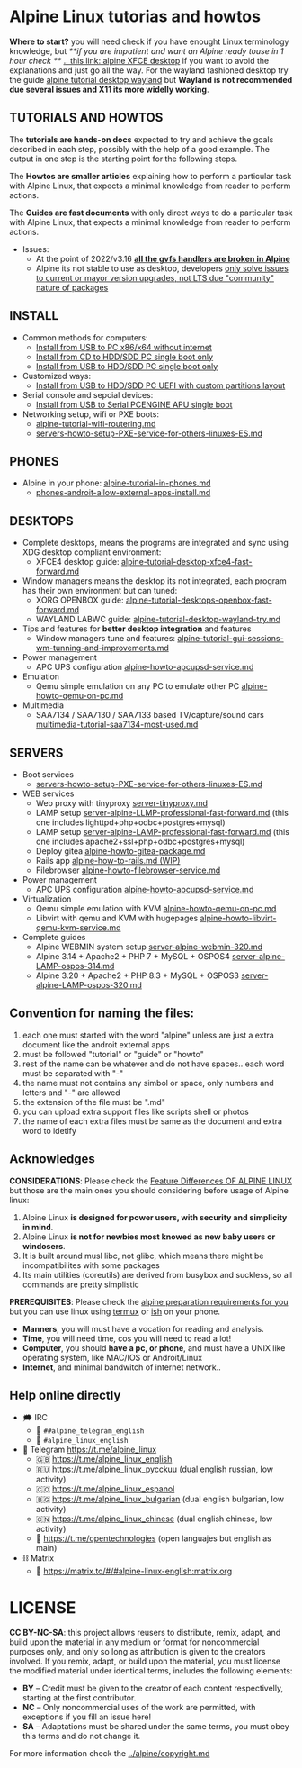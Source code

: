 Alpine Linux tutorias and howtos
=================================

**Where to start?** you will need check if you have enought Linux terminology knowledge, but 
_**if you are impatient and want an Alpine ready touse in 1 hour check **_ [.. this link: alpine XFCE desktop](alpine-tutorial-desktop-xfce4-fast-forward.md) 
if you want to avoid the explanations and just go all the way. For the wayland fashioned 
desktop try the guide [alpine tutorial desktop wayland](alpine-tutorial-desktop-wayland-try.md) 
but **Wayland is not recommended due several issues and X11 its more widelly working**.

## TUTORIALS AND HOWTOS

The **tutorials are hands-on docs** expected to try and achieve the goals described 
in each step, possibly with the help of a good example. The output in one step 
is the starting point for the following steps.

The **Howtos are smaller articles** explaining how to perform a particular task 
with Alpine Linux, that expects a minimal knowledge from reader to perform actions. 

The **Guides are fast documents** with only direct ways to do a particular task
with Alpine Linux, that expects a minimal knowledge from reader to perform actions. 

* Issues:
    * At the point of 2022/v3.16 **[all the gvfs handlers are broken in Alpine](https://gitlab.alpinelinux.org/alpine/aports/-/issues/14183)**
    * Alpine its not stable to use as desktop, developers [only solve issues to current or mayor version upgrades, not LTS due "community" nature of packages](https://gitlab.alpinelinux.org/alpine/aports/-/issues/14182#note_262134)

## INSTALL

* Common methods for computers:
    * [Install from USB to PC x86/x64 without internet](alpine-install-from-usb-to-disk-pc-single-boot-nointernet.md)
    * [Install from CD to HDD/SDD PC single boot only](alpine-install-from-cd-to-disk-pc-single-boot-only.md)
    * [Install from USB to HDD/SDD PC single boot only](alpine-install-from-usb-to-disk-pc-single-boot-only.md)
* Customized ways:
    * [Install from USB to HDD/SDD PC UEFI with custom partitions layout](alpine-install-from-usb-to-disk-pc-custom-partiton.md)
* Serial console and sepcial devices:
    * [Install from USB to Serial PCENGINE APU single boot](alpine-install-from-cd-to-pcengine-apu-single-boot.md)
* Networking setup, wifi or PXE boots:
    * [alpine-tutorial-wifi-routering.md](alpine-tutorial-wifi-routering.md)
    * [servers-howto-setup-PXE-service-for-others-linuxes-ES.md](servers-howto-setup-PXE-service-for-others-linuxes-ES.md)

## PHONES

* Alpine in your phone: [alpine-tutorial-in-phones.md](alpine-tutorial-in-phones.md)
    * [phones-androit-allow-external-apps-install.md](phones-androit-allow-external-apps-install.md)

## DESKTOPS

* Complete desktops, means the programs are integrated and sync using XDG desktop compliant environment:
    * XFCE4 desktop guide: [alpine-tutorial-desktop-xfce4-fast-forward.md](alpine-tutorial-desktop-xfce4-fast-forward.md)
* Window managers means the desktop its not integrated, each program has their own environment but can tuned:
    * XORG OPENBOX guide: [alpine-tutorial-desktops-openbox-fast-forward.md](alpine-tutorial-desktops-openbox-fast-forward.md)
    * WAYLAND LABWC guide: [alpine-tutorial-desktop-wayland-try.md](alpine-tutorial-desktop-wayland-try.md)
* Tips and features for **better desktop integration** and features
    * Window managers tune and features: [alpine-tutorial-gui-sessions-wm-tunning-and-improvements.md](alpine-tutorial-gui-sessions-wm-tunning-and-improvements.md)
* Power management
    * APC UPS configuration [alpine-howto-apcupsd-service.md](alpine-howto-apcupsd-service.md)
* Emulation
    * Qemu simple emulation on any PC to emulate other PC [alpine-howto-qemu-on-pc.md](alpine-howto-qemu-on-pc.md)
* Multimedia
    * SAA7134 / SAA7130 / SAA7133 based TV/capture/sound cars [multimedia-tutorial-saa7134-most-used.md](multimedia-tutorial-saa7134-most-used.md)

## SERVERS

* Boot services
    * [servers-howto-setup-PXE-service-for-others-linuxes-ES.md](servers-howto-setup-PXE-service-for-others-linuxes-ES.md)
* WEB services
    * Web proxy with tinyproxy [server-tinyproxy.md](server-tinyproxy.md)
    * LAMP setup [server-alpine-LLMP-professional-fast-forward.md](server-alpine-LLMP-professional-fast-forward.md) (this one includes lighttpd+php+odbc+postgres+mysql)
    * LAMP setup [server-alpine-LAMP-professional-fast-forward.md](server-alpine-LAMP-professional-fast-forward.md) (this one includes apache2+ssl+php+odbc+postgres+mysql)
    * Deploy gitea [alpine-howto-gitea-package.md](alpine-howto-gitea-package.md)
    * Rails app [alpine-how-to-rails.md (WIP)](tutorials/alpine-how-to-rails.md)
    * Filebrowser [alpine-howto-filebrowser-service.md](tutorials/alpine-howto-filebrowser-service.md)
* Power management
    * APC UPS configuration [alpine-howto-apcupsd-service.md](alpine-howto-apcupsd-service.md)
* Virtualization
    * Qemu simple emulation with KVM [alpine-howto-qemu-on-pc.md](alpine-howto-qemu-on-pc.md)
    * Libvirt with qemu and KVM with hugepages [alpine-howto-libvirt-qemu-kvm-service.md](alpine-howto-libvirt-qemu-kvm-service.md)
* Complete guides
    * Alpine WEBMIN system setup [server-alpine-webmin-320.md](server-alpine-webmin-320.md)
    * Alpine 3.14 + Apache2 + PHP 7 + MySQL + OSPOS4 [server-alpine-LAMP-ospos-314.md](server-alpine-LAMP-ospos-314.md)
    * Alpine 3.20 + Apache2 + PHP 8.3 + MySQL + OSPOS3 [server-alpine-LAMP-ospos-320.md](server-alpine-LAMP-ospos-320.md)


## Convention for naming the files:

1. each one must started with the word "alpine" unless are just a extra document like the androit external apps
2. must be followed "tutorial" or "guide" or "howto" 
3. rest of the name can be whatever and do not have spaces.. each word must be separated with "-"
4. the name must not contains any simbol or space, only numbers and letters and "-" are allowed
5. the extension of the file must be ".md"
6. you can upload extra support files like scripts shell or photos
7. the name of each extra files must be same as the document and extra word to idetify


## Acknowledges

**CONSIDERATIONS**: Please check the [Feature Differences OF ALPINE LINUX](../documents/README.md#feature-differences) 
but those are the main ones you should considering before usage of Alpine linux:

1. Alpine Linux **is designed for power users, with security and simplicity in mind**.
2. Alpine Linux **is not for newbies most knowed as new baby users or windosers**.
3. It is built around musl libc, not glibc, which means there might be incompatibilites with some packages
4. Its main utilities (coreutils) are derived from busybox and suckless, so all commands are pretty simplistic

**PREREQUISITES**: Please check the [alpine preparation requirements for you](alpine-newbie-prepare.md) 
but you can use linux using [termux](tutorial-alpine-in-phone.md) or [ish](tutorial-alpine-in-phone.md) on your phone.

* **Manners**, you will must have a vocation for reading and analysis.
* **Time**, you will need time, cos you will need to read a lot!
* **Computer**, you should **have a pc, or phone**, and must have a UNIX like operating system, like MAC/IOS or Androit/Linux
* **Internet**, and minimal bandwitch of internet network.. 

## Help online directly

- 🗯 IRC
  - 💬 `##alpine_telegram_english`
  - 💬 `#alpine_linux_english`
- 📱 Telegram https://t.me/alpine_linux
  - 🇬🇧 https://t.me/alpine_linux_english
  - 🇷🇺 https://t.me/alpine_linux_pycckuu (dual english russian, low activity)
  - 🇨🇴 https://t.me/alpine_linux_espanol
  - 🇧🇬 https://t.me/alpine_linux_bulgarian (dual english bulgarian, low activity)
  - 🇨🇳 https://t.me/alpine_linux_chinese (dual english chinese, low activity)
  - 📡 https://t.me/opentechnologies (open languajes but english as main)
- ⛓ Matrix
  - 👥 https://matrix.to/#/#alpine-linux-english:matrix.org

# LICENSE

**CC BY-NC-SA**: this project allows reusers to distribute, remix, adapt, and build upon the material 
in any medium or format for noncommercial purposes only, and only so long as attribution is given 
to the creators involved. If you remix, adapt, or build upon the material, you must license the modified 
material under identical terms,  includes the following elements:

* **BY**  – Credit must be given to the creator of each content respectivelly, starting at the first contributor.
* **NC**  – Only noncommercial uses of the work are permitted, with exceptions if you fill an issue here!
* **SA**  – Adaptations must be shared under the same terms, you must obey this terms and do not change it.

For more information check the [../alpine/copyright.md](../alpine/copyright.md)

